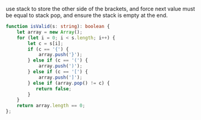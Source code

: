 use stack to store the other side of the brackets, and force next value must be equal to stack pop, and ensure the stack is empty at the end.

``` typescript
function isValid(s: string): boolean {
    let array = new Array();
    for (let i = 0; i < s.length; i++) {
        let c = s[i];
        if (c == '{') {
            array.push('}');
        } else if (c == '(') {
            array.push(')');
        } else if (c == '[') {
            array.push(']');
        } else if (array.pop() != c) {
           return false;
        } 
    }
    return array.length == 0;
};
```